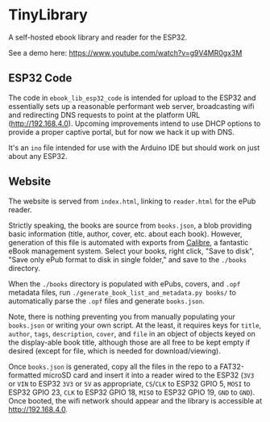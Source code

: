 # TinyLibrary

A self-hosted ebook library and reader for the ESP32.

See a demo here: https://www.youtube.com/watch?v=g9V4MR0gx3M

## ESP32 Code

The code in `ebook_lib_esp32_code` is intended for upload to the ESP32 and essentially sets up a reasonable performant web server, broadcasting wifi and redirecting DNS requests to point at the platform URL (http://192.168.4.0). Upcoming improvements intend to use DHCP options to provide a proper captive portal, but for now we hack it up with DNS.

It's an `ino` file intended for use with the Arduino IDE but should work on just about any ESP32.

## Website

The website is served from `index.html`, linking to `reader.html` for the ePub reader.

Strictly speaking, the books are source from `books.json`, a blob providing basic information (title, author, cover, etc. about each book). However, generation of this file is automated with exports from [Calibre](https://calibre-ebook.com/), a fantastic eBook management system. Select your books, right click, "Save to disk", "Save only ePub format to disk in single folder," and save to the `./books` directory.

When the `./books` directory is populated with ePubs, covers, and `.opf` metadata files, run `./generate_book_list_and_metadata.py books/` to automatically parse the `.opf` files and generate `books.json`.

Note, there is nothing preventing you from manually populating your `books.json` or writing your own script. At the least, it requires keys for `title`, `author`, `tags`, `description`, `cover`, and `file` in an object of objects keyed on the display-able book title, although those are all free to be kept empty if desired (except for file, which is needed for download/viewing).

Once `books.json` is generated, copy all the files in the repo to a FAT32-formatted microSD card and insert it into a reader wired to the ESP32 (`3V3` or `VIN` to ESP32 `3V3` or `5V` as appropriate, `CS`/`CLK` to ESP32 GPIO 5, `MOSI` to ESP32 GPIO 23, `CLK` to ESP32 GPIO 18, `MISO` to ESP32 GPIO 19, `GND` to `GND`). Once booted, the wifi network should appear and the library is accessible at http://192.168.4.0.

